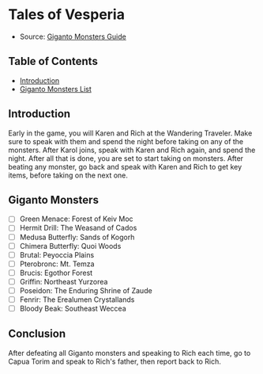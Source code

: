 # Tales of Vesperia

- Source: [Giganto Monsters Guide](https://www.rpgsite.net/feature/8169-tales-of-vesperia-giganto-monsters-guide-where-to-find-all-of-the-giganto-bosses-in-the-definitive-edition)

## Table of Contents

- [Introduction](#introduction)
- [Giganto Monsters List](#giganto-monsters)

## Introduction

Early in the game, you will Karen and Rich at the Wandering Traveler. Make sure to speak with them and spend the night before taking on any of the monsters. After Karol joins, speak with Karen and Rich again, and spend the night. After all that is done, you are set to start taking on monsters. After beating any monster, go back and speak with Karen and Rich to get key items, before taking on the next one.

## Giganto Monsters

- [ ] Green Menace: Forest of Keiv Moc
- [ ] Hermit Drill: The Weasand of Cados
- [ ] Medusa Butterfly: Sands of Kogorh
- [ ] Chimera Butterfly: Quoi Woods
- [ ] Brutal: Peyoccia Plains
- [ ] Pterobronc: Mt. Temza
- [ ] Brucis: Egothor Forest
- [ ] Griffin: Northeast Yurzorea
- [ ] Poseidon: The Enduring Shrine of Zaude
- [ ] Fenrir: The Erealumen Crystallands
- [ ] Bloody Beak: Southeast Weccea

## Conclusion

After defeating all Giganto monsters and speaking to Rich each time, go to Capua Torim and speak to Rich's father, then report back to Rich.

